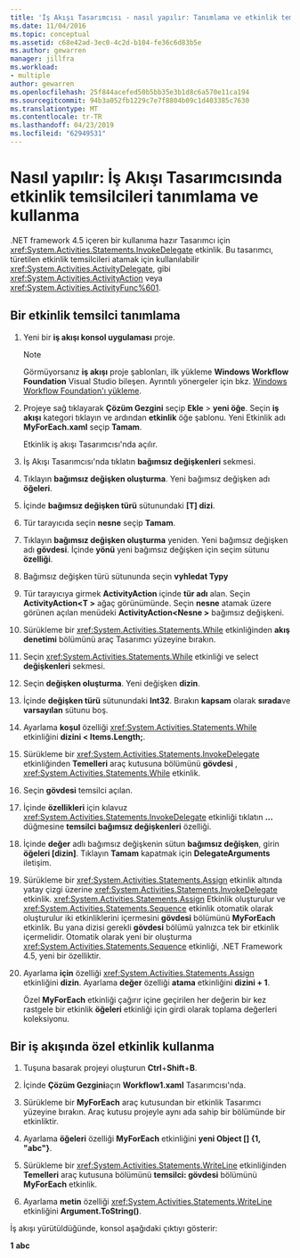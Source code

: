 ```yaml
---
title: 'İş Akışı Tasarımcısı - nasıl yapılır: Tanımlama ve etkinlik temsilcileri kullanma'
ms.date: 11/04/2016
ms.topic: conceptual
ms.assetid: c68e42ad-3ec0-4c2d-b104-fe36c6d83b5e
ms.author: gewarren
manager: jillfra
ms.workload:
- multiple
author: gewarren
ms.openlocfilehash: 25f844acefed50b5bb35e3b1d8c6a570e11ca194
ms.sourcegitcommit: 94b3a052fb1229c7e7f8804b09c1d403385c7630
ms.translationtype: MT
ms.contentlocale: tr-TR
ms.lasthandoff: 04/23/2019
ms.locfileid: "62949531"
---
```

# <a name="how-to-define-and-consume-activity-delegates-in-the-workflow-designer"></a>Nasıl yapılır: İş Akışı Tasarımcısında etkinlik temsilcileri tanımlama ve kullanma

.NET framework 4.5 içeren bir kullanıma hazır Tasarımcı için <xref:System.Activities.Statements.InvokeDelegate> etkinlik. Bu tasarımcı, türetilen etkinlik temsilcileri atamak için kullanılabilir <xref:System.Activities.ActivityDelegate>, gibi <xref:System.Activities.ActivityAction> veya <xref:System.Activities.ActivityFunc%601>.

## <a name="define-an-activity-delegate"></a>Bir etkinlik temsilci tanımlama

1. Yeni bir **iş akışı konsol uygulaması** proje.

   > [!NOTE]
   > Görmüyorsanız **iş akışı** proje şablonları, ilk yükleme **Windows Workflow Foundation** Visual Studio bileşen. Ayrıntılı yönergeler için bkz. [Windows Workflow Foundation'ı yükleme](developing-applications-with-the-workflow-designer.md#install-windows-workflow-foundation).

3. Projeye sağ tıklayarak **Çözüm Gezgini** seçip **Ekle** > **yeni öğe**. Seçin **iş akışı** kategori tıklayın ve ardından **etkinlik** öğe şablonu. Yeni Etkinlik adı **MyForEach.xaml** seçip **Tamam**.

   Etkinlik iş akışı Tasarımcısı'nda açılır.

4. İş Akışı Tasarımcısı'nda tıklatın **bağımsız değişkenleri** sekmesi.

5. Tıklayın **bağımsız değişken oluşturma**. Yeni bağımsız değişken adı **öğeleri**.

6. İçinde **bağımsız değişken türü** sütunundaki **[T] dizi**.

7. Tür tarayıcıda seçin **nesne** seçip **Tamam**.

8. Tıklayın **bağımsız değişken oluşturma** yeniden. Yeni bağımsız değişken adı **gövdesi**. İçinde **yönü** yeni bağımsız değişken için seçim sütunu **özelliği**.

9. Bağımsız değişken türü sütununda seçin **vyhledat Typy**

10. Tür tarayıcıya girmek **ActivityAction** içinde **tür adı** alan. Seçin **ActivityAction\<T >** ağaç görünümünde. Seçin **nesne** atamak üzere görünen açılan menüdeki **ActivityAction\<Nesne >** bağımsız değişkeni.

11. Sürükleme bir <xref:System.Activities.Statements.While> etkinliğinden **akış denetimi** bölümünü araç Tasarımcı yüzeyine bırakın.

12. Seçin <xref:System.Activities.Statements.While> etkinliği ve select **değişkenleri** sekmesi.

13. Seçin **değişken oluşturma**. Yeni değişken **dizin**.

14. İçinde **değişken türü** sütunundaki **Int32**. Bırakın **kapsam** olarak **sırada**ve **varsayılan** sütunu boş.

15. Ayarlama **koşul** özelliği <xref:System.Activities.Statements.While> etkinliğini **dizini < Items.Length;**.

16. Sürükleme bir <xref:System.Activities.Statements.InvokeDelegate> etkinliğinden **Temelleri** araç kutusuna bölümünü **gövdesi** , <xref:System.Activities.Statements.While> etkinlik.

17. Seçin **gövdesi** temsilci açılan.

18. İçinde **özellikleri** için kılavuz <xref:System.Activities.Statements.InvokeDelegate> etkinliği tıklatın **...**  düğmesine **temsilci bağımsız değişkenleri** özelliği.

19. İçinde **değer** adlı bağımsız değişkenin sütun **bağımsız değişken**, girin **öğeleri [dizin]**. Tıklayın **Tamam** kapatmak için **DelegateArguments** iletişim.

20. Sürükleme bir <xref:System.Activities.Statements.Assign> etkinlik altında yatay çizgi üzerine <xref:System.Activities.Statements.InvokeDelegate> etkinlik. <xref:System.Activities.Statements.Assign> Etkinlik oluşturulur ve <xref:System.Activities.Statements.Sequence> etkinlik otomatik olarak oluşturulur iki etkinliklerini içermesini **gövdesi** bölümünü **MyForEach** etkinlik. Bu yana dizisi gerekli **gövdesi** bölümü yalnızca tek bir etkinlik içermelidir. Otomatik olarak yeni bir oluşturma <xref:System.Activities.Statements.Sequence> etkinliği, .NET Framework 4.5, yeni bir özelliktir.

21. Ayarlama **için** özelliği <xref:System.Activities.Statements.Assign> etkinliğini **dizin**. Ayarlama **değer** özelliği **atama** etkinliğini **dizini + 1**.

    Özel **MyForEach** etkinliği çağırır içine geçirilen her değerin bir kez rastgele bir etkinlik **öğeleri** etkinliği için girdi olarak toplama değerleri koleksiyonu.

## <a name="use-the-custom-activity-in-a-workflow"></a>Bir iş akışında özel etkinlik kullanma

1. Tuşuna basarak projeyi oluşturun **Ctrl**+**Shift**+**B**.

2. İçinde **Çözüm Gezgini**açın **Workflow1.xaml** Tasarımcısı'nda.

3. Sürükleme bir **MyForEach** araç kutusundan bir etkinlik Tasarımcı yüzeyine bırakın. Araç kutusu projeyle aynı ada sahip bir bölümünde bir etkinliktir.

4. Ayarlama **öğeleri** özelliği **MyForEach** etkinliğini **yeni Object [] {1, "abc"}**.

5. Sürükleme bir <xref:System.Activities.Statements.WriteLine> etkinliğinden **Temelleri** araç kutusuna bölümünü **temsilci: gövdesi** bölümünü **MyForEach** etkinlik.

6. Ayarlama **metin** özelliği <xref:System.Activities.Statements.WriteLine> etkinliğini **Argument.ToString()**.

İş akışı yürütüldüğünde, konsol aşağıdaki çıktıyı gösterir:

**1**
**abc**